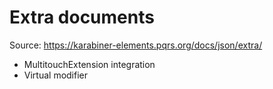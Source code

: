# Extra documents

Source: https://karabiner-elements.pqrs.org/docs/json/extra/

- MultitouchExtension integration
- Virtual modifier
